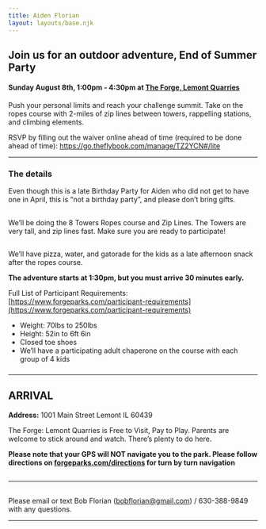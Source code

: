 ```yaml
---
title: Aiden Florian
layout: layouts/base.njk
---
```


##

##

## Join us for an outdoor adventure, End of Summer Party

#### Sunday August 8th, 1:00pm - 4:30pm at [The Forge, Lemont Quarries](https://www.forgeparks.com/)

Push your personal limits and reach your challenge summit. Take on the ropes course with 2-miles of zip lines between towers, rappelling stations, and climbing elements.

RSVP by filling out the waiver online ahead of time (required to be done ahead of time): [https://go.theflybook.com/manage/TZ2YCN#/lite
](https://go.theflybook.com/manage/TZ2YCN#/lite)

---

### The details

Even though this is a late Birthday Party for Aiden who did not get to have one in April, this is “not a birthday party”, and please don’t bring gifts.

##

We’ll be doing the 8 Towers Ropes course and Zip Lines.  The Towers are very tall, and zip lines fast.  Make sure you are ready to participate!

##

We’ll have pizza, water, and gatorade for the kids as a late afternoon snack after the ropes course.

**The adventure starts at 1:30pm, but you must arrive 30 minutes early.**

Full List of Participant Requirements: [https://www.forgeparks.com/participant-requirements](https://www.forgeparks.com/participant-requirements)

*   Weight: 70lbs to 250lbs
*   Height: 52in to 6ft 6in
*   Closed toe shoes
*   We’ll have a participating adult chaperone on the course with each group of 4 kids

###

---

## **ARRIVAL**

**Address:** 1001 Main Street Lemont IL 60439

The Forge: Lemont Quarries is Free to Visit, Pay to Play.  Parents are welcome to stick around and watch.  There’s plenty to do here.

**Please note that your GPS will NOT navigate you to the park. Please follow directions on [forgeparks.com/directions](https://forgeparks.com/directions) for turn by turn navigation**

##

---

##

Please email or text Bob Florian (bobflorian@gmail.com) / 630-388-9849 with any questions.

---
